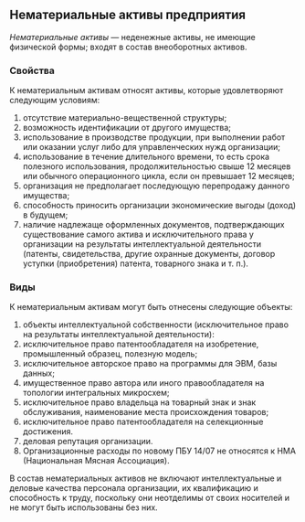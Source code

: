 Нематериальные активы предприятия
---
*Нематериальные активы* — неденежные активы, не имеющие физической формы; входят в состав внеоборотных активов.

### Свойства
К нематериальным активам относят активы, которые удовлетворяют следующим условиям:

1. отсутствие материально-вещественной структуры;
2. возможность идентификации от другого имущества;
3. использование в производстве продукции, при выполнении работ или оказании услуг либо для управленческих нужд организации;
4. использование в течение длительного времени, то есть срока полезного использования, продолжительностью свыше 12 месяцев или обычного операционного цикла, если он превышает 12 месяцев;
5. организация не предполагает последующую перепродажу данного имущества;
6. способность приносить организации экономические выгоды (доход) в будущем;
7. наличие надлежаще оформленных документов, подтверждающих существование самого актива и исключительного права у организации на результаты интеллектуальной деятельности (патенты, свидетельства, другие охранные документы, договор уступки (приобретения) патента, товарного знака и т. п.).

### Виды
К нематериальным активам могут быть отнесены следующие объекты:

1. объекты интеллектуальной собственности (исключительное право на результаты интеллектуальной деятельности):
2. исключительное право патентообладателя на изобретение, промышленный образец, полезную модель;
3. исключительное авторское право на программы для ЭВМ, базы данных;
4. имущественное право автора или иного правообладателя на топологии интегральных микросхем;
5. исключительное право владельца на товарный знак и знак обслуживания, наименование места происхождения товаров;
6. исключительное право патентообладателя на селекционные достижения.
7. деловая репутация организации.
8. Организационные расходы  по новому ПБУ 14/07 не относятся к НМА (Национальная Мясная Ассоциация).

В состав нематериальных активов не включают интеллектуальные и деловые качества персонала организации, их квалификацию и способность к труду, поскольку они неотделимы от своих носителей и не могут быть использованы без них.
